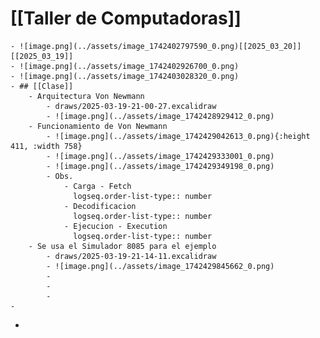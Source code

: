 # [[Taller de Computadoras]]
	- ![image.png](../assets/image_1742402797590_0.png)[[2025_03_20]][[2025_03_19]]
	- ![image.png](../assets/image_1742402926700_0.png)
	- ![image.png](../assets/image_1742403028320_0.png)
	- ## [[Clase]]
		- Arquitectura Von Newmann
			- draws/2025-03-19-21-00-27.excalidraw
			- ![image.png](../assets/image_1742428929412_0.png)
		- Funcionamiento de Von Newmann
			- ![image.png](../assets/image_1742429042613_0.png){:height 411, :width 758}
			- ![image.png](../assets/image_1742429333001_0.png)
			- ![image.png](../assets/image_1742429349198_0.png)
			- Obs.
				- Carga - Fetch
				  logseq.order-list-type:: number
				- Decodificacion
				  logseq.order-list-type:: number
				- Ejecucion - Execution
				  logseq.order-list-type:: number
		- Se usa el Simulador 8085 para el ejemplo
			- draws/2025-03-19-21-14-11.excalidraw
			- ![image.png](../assets/image_1742429845662_0.png)
			-
			-
			-
	-
-